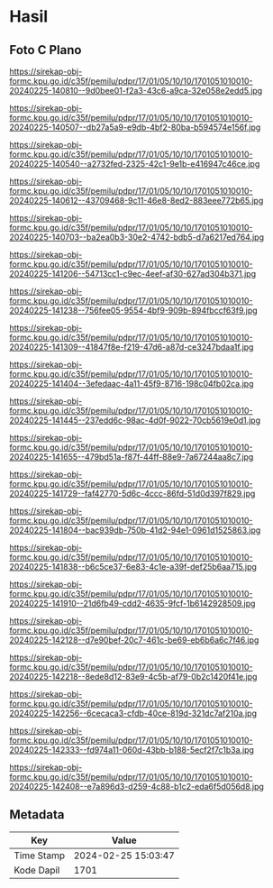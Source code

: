 # Hasil

## Foto C Plano

https://sirekap-obj-formc.kpu.go.id/c35f/pemilu/pdpr/17/01/05/10/10/1701051010010-20240225-140810--9d0bee01-f2a3-43c6-a9ca-32e058e2edd5.jpg

https://sirekap-obj-formc.kpu.go.id/c35f/pemilu/pdpr/17/01/05/10/10/1701051010010-20240225-140507--db27a5a9-e9db-4bf2-80ba-b594574e156f.jpg

https://sirekap-obj-formc.kpu.go.id/c35f/pemilu/pdpr/17/01/05/10/10/1701051010010-20240225-140540--a2732fed-2325-42c1-9e1b-e416947c46ce.jpg

https://sirekap-obj-formc.kpu.go.id/c35f/pemilu/pdpr/17/01/05/10/10/1701051010010-20240225-140612--43709468-9c11-46e8-8ed2-883eee772b65.jpg

https://sirekap-obj-formc.kpu.go.id/c35f/pemilu/pdpr/17/01/05/10/10/1701051010010-20240225-140703--ba2ea0b3-30e2-4742-bdb5-d7a6217ed764.jpg

https://sirekap-obj-formc.kpu.go.id/c35f/pemilu/pdpr/17/01/05/10/10/1701051010010-20240225-141206--54713cc1-c9ec-4eef-af30-627ad304b371.jpg

https://sirekap-obj-formc.kpu.go.id/c35f/pemilu/pdpr/17/01/05/10/10/1701051010010-20240225-141238--756fee05-9554-4bf9-909b-894fbccf63f9.jpg

https://sirekap-obj-formc.kpu.go.id/c35f/pemilu/pdpr/17/01/05/10/10/1701051010010-20240225-141309--41847f8e-f219-47d6-a87d-ce3247bdaa1f.jpg

https://sirekap-obj-formc.kpu.go.id/c35f/pemilu/pdpr/17/01/05/10/10/1701051010010-20240225-141404--3efedaac-4a11-45f9-8716-198c04fb02ca.jpg

https://sirekap-obj-formc.kpu.go.id/c35f/pemilu/pdpr/17/01/05/10/10/1701051010010-20240225-141445--237edd6c-98ac-4d0f-9022-70cb5619e0d1.jpg

https://sirekap-obj-formc.kpu.go.id/c35f/pemilu/pdpr/17/01/05/10/10/1701051010010-20240225-141655--479bd51a-f87f-44ff-88e9-7a67244aa8c7.jpg

https://sirekap-obj-formc.kpu.go.id/c35f/pemilu/pdpr/17/01/05/10/10/1701051010010-20240225-141729--faf42770-5d6c-4ccc-86fd-51d0d397f829.jpg

https://sirekap-obj-formc.kpu.go.id/c35f/pemilu/pdpr/17/01/05/10/10/1701051010010-20240225-141804--bac939db-750b-41d2-94e1-0961d1525863.jpg

https://sirekap-obj-formc.kpu.go.id/c35f/pemilu/pdpr/17/01/05/10/10/1701051010010-20240225-141838--b6c5ce37-6e83-4c1e-a39f-def25b6aa715.jpg

https://sirekap-obj-formc.kpu.go.id/c35f/pemilu/pdpr/17/01/05/10/10/1701051010010-20240225-141910--21d6fb49-cdd2-4635-9fcf-1b6142928509.jpg

https://sirekap-obj-formc.kpu.go.id/c35f/pemilu/pdpr/17/01/05/10/10/1701051010010-20240225-142128--d7e90bef-20c7-461c-be69-eb6b6a6c7f46.jpg

https://sirekap-obj-formc.kpu.go.id/c35f/pemilu/pdpr/17/01/05/10/10/1701051010010-20240225-142218--8ede8d12-83e9-4c5b-af79-0b2c1420f41e.jpg

https://sirekap-obj-formc.kpu.go.id/c35f/pemilu/pdpr/17/01/05/10/10/1701051010010-20240225-142256--6cecaca3-cfdb-40ce-819d-321dc7af210a.jpg

https://sirekap-obj-formc.kpu.go.id/c35f/pemilu/pdpr/17/01/05/10/10/1701051010010-20240225-142333--fd974a11-060d-43bb-b188-5ecf2f7c1b3a.jpg

https://sirekap-obj-formc.kpu.go.id/c35f/pemilu/pdpr/17/01/05/10/10/1701051010010-20240225-142408--e7a896d3-d259-4c88-b1c2-eda6f5d056d8.jpg


## Metadata

| Key        | Value               |
| ---------- | ------------------- |
| Time Stamp | 2024-02-25 15:03:47 |
| Kode Dapil | 1701                |



